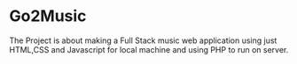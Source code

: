 # Go2Music
The Project is about making a Full Stack music web application using just HTML,CSS and Javascript  for local machine and using PHP to run on server.
